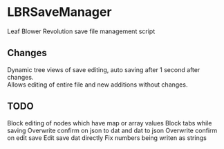 # LBRSaveManager

Leaf Blower Revolution save file management script

## Changes

Dynamic tree views of save editing, auto saving after 1 second after changes.  
Allows editing of entire file and new additions without changes.

## TODO

Block editing of nodes which have map or array values
Block tabs while saving
Overwrite confirm on json to dat and dat to json
Overwrite confirm on edit save
Edit save dat directly
Fix numbers being writen as strings
